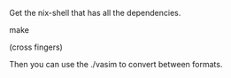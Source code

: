 Get the nix-shell that has all the dependencies.

make

(cross fingers)

Then you can use the ./vasim to convert between formats.
